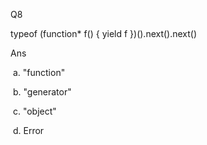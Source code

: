 Q8

typeof (function* f() { yield f })().next().next()


Ans

 a. "function"

 b. "generator"

 c. "object"

 d. Error

